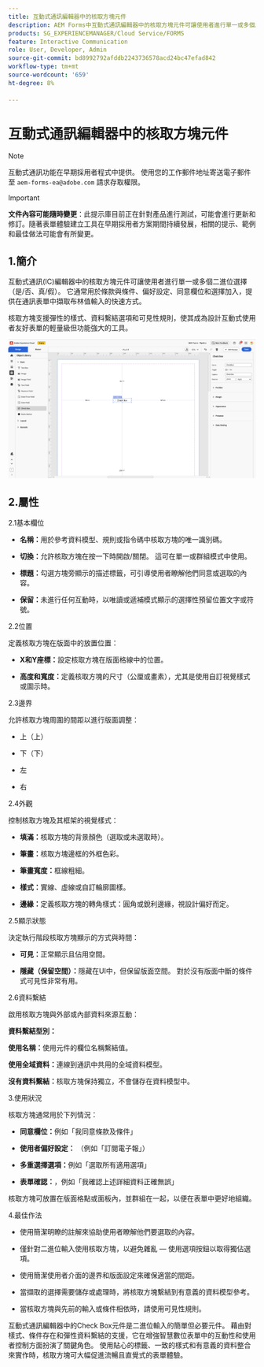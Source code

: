 ```yaml
---
title: 互動式通訊編輯器中的核取方塊元件
description: AEM Forms中互動式通訊編輯器中的核取方塊元件可讓使用者進行單一或多個二進位選擇（是/否、true/false）。
products: SG_EXPERIENCEMANAGER/Cloud Service/FORMS
feature: Interactive Communication
role: User, Developer, Admin
source-git-commit: bd8992792afddb2243736578acd24bc47efad842
workflow-type: tm+mt
source-wordcount: '659'
ht-degree: 8%

---
```



# 互動式通訊編輯器中的核取方塊元件

>[!NOTE]
>
> 互動式通訊功能在早期採用者程式中提供。 使用您的工作郵件地址寄送電子郵件至 `aem-forms-ea@adobe.com` 請求存取權限。

>[!IMPORTANT]
>
> **文件內容可能隨時變更**：此提示庫目前正在針對產品進行測試，可能會進行更新和修訂。隨著表單體驗建立工具在早期採用者方案期間持續發展，相關的提示、範例和最佳做法可能會有所變更。

## 1.簡介

互動式通訊(IC)編輯器中的核取方塊元件可讓使用者進行單一或多個二進位選擇（是/否、真/假）。 它通常用於條款與條件、偏好設定、同意欄位和選擇加入，提供在通訊表單中擷取布林值輸入的快速方式。

核取方塊支援彈性的樣式、資料繫結選項和可見性規則，使其成為設計互動式使用者友好表單的輕量級但功能強大的工具。

![尋找IC檔案](/help/forms/interactive-communication/assets/checkbox.png)

## 2.屬性

2.1基本欄位

- **名稱：**&#x200B;用於參考資料模型、規則或指令碼中核取方塊的唯一識別碼。

- **切換：**&#x200B;允許核取方塊在按一下時開啟/關閉。 這可在單一或群組模式中使用。

- **標題：**&#x200B;勾選方塊旁顯示的描述標籤，可引導使用者瞭解他們同意或選取的內容。

- **保留：**&#x200B;未進行任何互動時，以唯讀或遞補模式顯示的選擇性預留位置文字或符號。

2.2位置

定義核取方塊在版面中的放置位置：

- **X和Y座標：**&#x200B;設定核取方塊在版面格線中的位置。

- **高度和寬度：**&#x200B;定義核取方塊的尺寸（公厘或畫素），尤其是使用自訂視覺樣式或圖示時。

2.3邊界

允許核取方塊周圍的間距以進行版面調整：

- 上（上）

- 下（下）

- 左

- 右

2.4外觀

控制核取方塊及其框架的視覺樣式：

- **填滿：**&#x200B;核取方塊的背景顏色（選取或未選取時）。

- **筆畫：**&#x200B;核取方塊邊框的外框色彩。

- **筆畫寬度：**&#x200B;框線粗細。

- **樣式：**&#x200B;實線、虛線或自訂輪廓圖樣。

- **邊緣：**&#x200B;定義核取方塊的轉角樣式：圓角或銳利邊緣，視設計偏好而定。

2.5顯示狀態

決定執行階段核取方塊顯示的方式與時間：

- **可見：**&#x200B;正常顯示且佔用空間。

- **隱藏（保留空間）：**&#x200B;隱藏在UI中，但保留版面空間。 對於沒有版面中斷的條件式可見性非常有用。

2.6資料繫結

啟用核取方塊與外部或內部資料來源互動：

**資料繫結型別：**

**使用名稱：**&#x200B;使用元件的欄位名稱繫結值。

**使用全域資料：**&#x200B;連線到通訊中共用的全域資料模型。

**沒有資料繫結：**&#x200B;核取方塊保持獨立，不會儲存在資料模型中。

3.使用狀況

核取方塊通常用於下列情況：

- **同意欄位：**&#x200B;例如「我同意條款及條件」

- **使用者偏好設定：** （例如「訂閱電子報」）

- **多重選擇選項：**&#x200B;例如「選取所有適用選項」

- **表單確認：**，例如「我確認上述詳細資料正確無誤」

核取方塊可放置在版面格點或面板內，並群組在一起，以便在表單中更好地組織。

4.最佳作法

- 使用簡潔明瞭的註解來協助使用者瞭解他們要選取的內容。

- 僅針對二進位輸入使用核取方塊，以避免雜亂 — 使用選項按鈕以取得獨佔選項。

- 使用簡潔使用者介面的邊界和版面設定來確保適當的間距。

- 當擷取的選擇需要儲存或處理時，將核取方塊繫結到有意義的資料模型參考。

- 當核取方塊與先前的輸入或條件相依時，請使用可見性規則。

互動式通訊編輯器中的Check Box元件是二進位輸入的簡單但必要元件。 藉由對樣式、條件存在和彈性資料繫結的支援，它在增強智慧數位表單中的互動性和使用者控制方面扮演了關鍵角色。 使用貼心的標籤、一致的樣式和有意義的資料整合來實作時，核取方塊可大幅促進流暢且直覺式的表單體驗。


